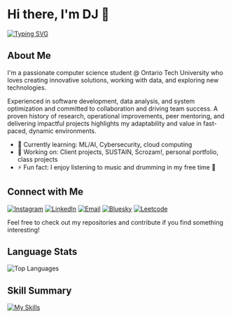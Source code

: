 # Hi there, I'm DJ 👋

[![Typing SVG](https://readme-typing-svg.demolab.com?font=Fira+Code&pause=1000&color=71CEF7&random=true&width=435&height=30&lines=Full+Stack+Developer;ML/AI+Researcher;Computer+Science+Student)](https://git.io/typing-svg)
## About Me

I'm a passionate computer science student @ Ontario Tech University who loves creating innovative solutions, working with data, and exploring new technologies. 

Experienced in software development, data analysis, and system optimization and committed to collaboration and driving team success. A proven history of research, operational improvements, peer mentoring, and delivering impactful projects highlights my adaptability and value in fast-paced, dynamic environments.

- 🌱 Currently learning: ML/AI, Cybersecurity, cloud computing
- 💼 Working on: Client projects, SUSTAIN, Scrozam!, personal portfolio, class projects
- ⚡ Fun fact: I enjoy listening to music and drumming in my free time 🥁

## Connect with Me

[![Instagram](https://img.shields.io/badge/Instagram-E4405F?style=for-the-badge&logo=instagram&logoColor=white)](https://www.instagram.com/dejjos)
[![LinkedIn](https://img.shields.io/badge/LinkedIn-0077B5?style=for-the-badge&logo=linkedin&logoColor=white)](https://www.linkedin.com/in/djleamen)
[![Email](https://img.shields.io/badge/Email-D14836?style=for-the-badge&logo=gmail&logoColor=white)](mailto:dj.leamen@ontariotechu.com)
[![Bluesky](https://img.shields.io/badge/Bluesky-0285FF?style=for-the-badge&logo=bluesky&logoColor=white)](https://bsky.app/profile/dejjo.bsky.social)
[![Leetcode](https://img.shields.io/badge/Leetcode-FFA116?style=for-the-badge&logo=leetcode&clogoColor=white)](https://leetcode.com/u/djleamen/)

Feel free to check out my repositories and contribute if you find something interesting!

## Language Stats
![Top Languages](https://github-readme-stats.vercel.app/api/top-langs/?username=djleamen&theme=transparent&show_icons=true&hide_border=true&langs_count=10&layout=compact)

</details>
  
## Skill Summary
[![My Skills](https://skillicons.dev/icons?i=py,cpp,java,cs,js,powershell,vscode,react,nodejs,vue,azure,aws,&perline=12)](https://skillicons.dev)
